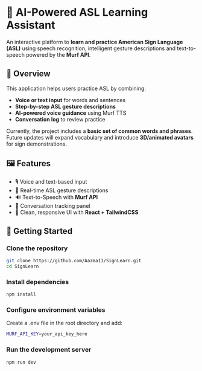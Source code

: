 # 🤟 AI-Powered ASL Learning Assistant

An interactive platform to **learn and practice American Sign Language (ASL)** using speech recognition, intelligent gesture descriptions and text-to-speech powered by the **Murf API**.  

## 📌 Overview

This application helps users practice ASL by combining:
- **Voice or text input** for words and sentences  
- **Step-by-step ASL gesture descriptions**  
- **AI-powered voice guidance** using Murf TTS  
- **Conversation log** to review practice  

Currently, the project includes a **basic set of common words and phrases**. Future updates will expand vocabulary and introduce **3D/animated avatars** for sign demonstrations.  

## 🖼 Features

- 🎙️ Voice and text-based input  
- 📖 Real-time ASL gesture descriptions  
- 🔊 Text-to-Speech with **Murf API**  
- 💬 Conversation tracking panel  
- 🎨 Clean, responsive UI with **React + TailwindCSS**  

## 🚀 Getting Started

### Clone the repository
```bash
git clone https://github.com/Aazma11/SignLearn.git
cd SignLearn
```
### Install dependencies
```bash
npm install
```
### Configure environment variables
Create a .env file in the root directory and add:
```bash
MURF_API_KEY=your_api_key_here
```
### Run the development server
```bash
npm run dev
```
